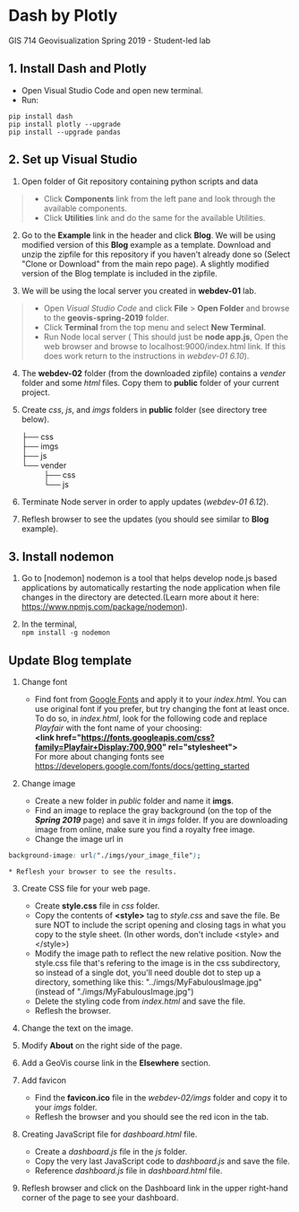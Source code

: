 # Dash by Plotly
 GIS 714 Geovisualization Spring 2019 - Student-led lab

## 1. Install Dash and Plotly
* Open Visual Studio Code and open new terminal.<br>
* Run: <br>
```
pip install dash
pip install plotly --upgrade
pip install --upgrade pandas
```

## 2. Set up Visual Studio
1. Open folder of Git repository containing python scripts and data
>* Click <b>Components</b> link from the left pane and look through the available components.
>* Click <b>Utilities</b> link and do the same for the available Utilities.

2. Go to the <b>Example</b> link in the header and click <b>Blog</b>.  We will be using modified version of this <b>Blog</b> example as a template. Download and unzip the zipfile for this repository if you haven't already done so (Select "Clone or Download" from the main repo page). A slightly modified version of the Blog template is included in the zipfile.

3. We will be using the local server you created in <b>webdev-01</b> lab.
>* Open <i>Visual Studio Code</i> and click <b>File</b> > <b>Open Folder</b> and browse to the <b>geovis-spring-2019</b> folder.
>* Click <b>Terminal</b> from the top menu and select <b>New Terminal</b>.
>* Run Node local server ( This should just be <b>node app.js</b>, Open the web browser and browse to localhost:9000/index.html link. If this does work return to the instructions in <i>webdev-01 6.10</i>).

4. The <b>webdev-02</b> folder (from the downloaded zipfile) contains a <i>vender</i> folder and some <i>html</i> files.  Copy them to <b>public</b> folder of your current project.

5. Create <i>css</i>, <i>js</i>, and <i>imgs</i> folders in <b>public</b> folder (see directory tree below).<br>

    ├── css<br>
    ├── imgs<br>
    ├── js<br>
    └── vender<br>
    &nbsp;&nbsp;&nbsp;&nbsp;&nbsp;&nbsp;&nbsp;&nbsp;&nbsp;&nbsp;├── css<br>
    &nbsp;&nbsp;&nbsp;&nbsp;&nbsp;&nbsp;&nbsp;&nbsp;&nbsp;&nbsp;└── js<br>

6. Terminate Node server in order to apply updates (<i>webdev-01 6.12</i>).

7. Reflesh browser to see the updates (you should see similar to <b>Blog</b> example).


## 3. Install nodemon

1. Go to [nodemon] nodemon is a tool that helps develop node.js based applications by automatically restarting the node application when file changes in the directory are detected.(Learn more about it here: https://www.npmjs.com/package/nodemon).

2. In the terminal,<br>
```npm install -g nodemon```


## Update Blog template

1. Change font
    * Find font from [Google Fonts](https://fonts.google.com/) and apply it to your <i>index.html</i>.  You can use original font if you prefer, but try changing the font at least once. To do so, in <i>index.html</i>, look for the following code and replace <i>Playfair</i> with the font name of your choosing: <br> 
<b>&lt;link href="https://fonts.googleapis.com/css?family=Playfair+Display:700,900" rel="stylesheet"&gt;</b>
<br>For more about changing fonts see https://developers.google.com/fonts/docs/getting_started

2. Change image
    * Create a new folder in <i>public</i> folder and name it <b>imgs</b>.
    * Find an image to replace the gray background (on the top of the <i><b>Spring 2019</b></i> page) and save it in <i>imgs</i> folder.  If you are downloading image from online, make sure you find a royalty free image.
    * Change the image url in 
``` css
background-image: url("./imgs/your_image_file");
```
    * Reflesh your browser to see the results.

3. Create CSS file for your web page.
    * Create <b>style.css</b> file in <i>css</i> folder.
    * Copy the contents of <b>&lt;style&gt;</b> tag to <i>style.css</i> and save the file. Be sure NOT to include the script opening and closing tags in what you copy to the style sheet. (In other words, don't include &lt;style&gt; and &lt;/style&gt;)
    * Modify the image path to reflect the new relative position. Now the style.css file that's refering to the image is in the css subdirectory, so instead of a single dot, you'll need double dot to step up a directory, something like this:  "../imgs/MyFabulousImage.jpg"  (instead of "./imgs/MyFabulousImage.jpg")
    * Delete the styling code from <i>index.html</i> and save the file.
    * Reflesh the browser.

4. Change the text on the image.

5. Modify <b>About</b> on the right side of the page.

6. Add a GeoVis course link in the <b>Elsewhere</b> section.

7. Add favicon
    * Find the <b>favicon.ico</b> file in the <i>webdev-02/imgs</i> folder and copy it to your <i>imgs</i> folder.
    * Reflesh the browser and you should see the red icon in the tab.

8. Creating JavaScript file for <i>dashboard.html</i> file.
    * Create a <i>dashboard.js</i> file in the <i>js</i> folder.
    * Copy the very last JavaScript code to <i>dashboard.js</i> and save the file.
    * Reference <i>dashboard.js</i> file in <i>dashboard.html</i> file.

9. Reflesh browser and click on the Dashboard link in the upper right-hand corner of the page to see your dashboard.